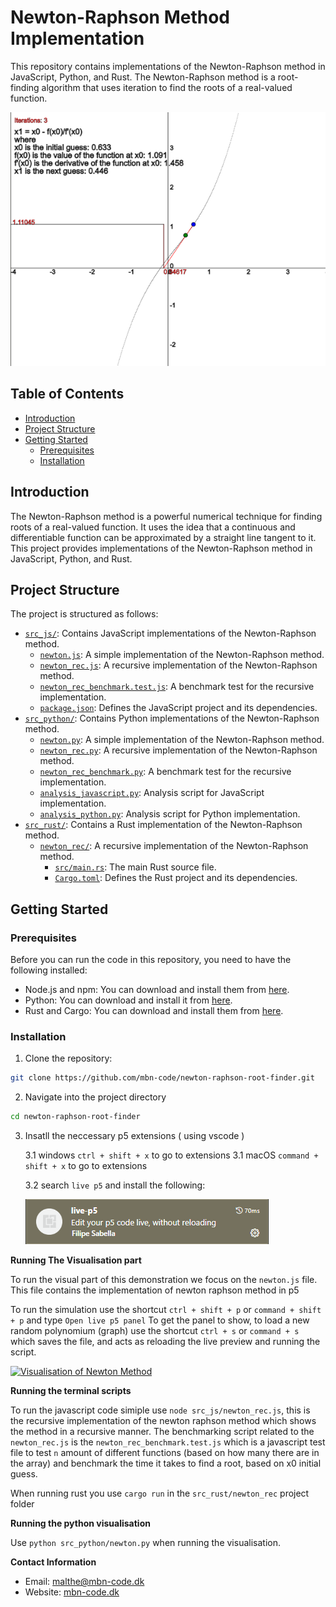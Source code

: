 # Newton-Raphson Method Implementation

This repository contains implementations of the Newton-Raphson method in JavaScript, Python, and Rust. The Newton-Raphson method is a root-finding algorithm that uses iteration to find the roots of a real-valued function.

![Polynomial of Third Degree](polynomium_of_third_degree.png)

## Table of Contents

- [Introduction](#introduction)
- [Project Structure](#project-structure)
- [Getting Started](#getting-started)
    - [Prerequisites](#prerequisites)
    - [Installation](#installation)


## Introduction

The Newton-Raphson method is a powerful numerical technique for finding roots of a real-valued function. It uses the idea that a continuous and differentiable function can be approximated by a straight line tangent to it. This project provides implementations of the Newton-Raphson method in JavaScript, Python, and Rust.

## Project Structure

The project is structured as follows:

- [`src_js/`](src_js/): Contains JavaScript implementations of the Newton-Raphson method.
    - [`newton.js`](src_js/newton.js): A simple implementation of the Newton-Raphson method.
    - [`newton_rec.js`](src_js/newton_rec.js): A recursive implementation of the Newton-Raphson method.
    - [`newton_rec_benchmark.test.js`](src_js/newton_rec_benchmark.test.js): A benchmark test for the recursive implementation.
    - [`package.json`](src_js/package.json): Defines the JavaScript project and its dependencies.
- [`src_python/`](src_python/): Contains Python implementations of the Newton-Raphson method.
    - [`newton.py`](src_python/newton.py): A simple implementation of the Newton-Raphson method.
    - [`newton_rec.py`](src_python/newton_rec.py): A recursive implementation of the Newton-Raphson method.
    - [`newton_rec_benchmark.py`](src_python/newton_rec_benchmark.py): A benchmark test for the recursive implementation.
    - [`analysis_javascript.py`](src_python/analysis_javascript.py): Analysis script for JavaScript implementation.
    - [`analysis_python.py`](src_python/analysis_python.py): Analysis script for Python implementation.
- [`src_rust/`](src_rust/): Contains a Rust implementation of the Newton-Raphson method.
    - [`newton_rec/`](src_rust/newton_rec/): A recursive implementation of the Newton-Raphson method.
        - [`src/main.rs`](src_rust/newton_rec/src/main.rs): The main Rust source file.
        - [`Cargo.toml`](src_rust/newton_rec/Cargo.toml): Defines the Rust project and its dependencies.

## Getting Started

### Prerequisites

Before you can run the code in this repository, you need to have the following installed:

- Node.js and npm: You can download and install them from [here](https://nodejs.org/).
- Python: You can download and install it from [here](https://www.python.org/downloads/).
- Rust and Cargo: You can download and install them from [here](https://www.rust-lang.org/tools/install).

### Installation

1. Clone the repository:

```sh
git clone https://github.com/mbn-code/newton-raphson-root-finder.git
```

2. Navigate into the project directory

```sh
cd newton-raphson-root-finder
```

3. Insatll the neccessary p5 extensions ( using vscode )

    3.1 windows `ctrl + shift + x` to go to extensions
    3.1 macOS `command + shift + x` to go to extensions

    3.2 search `live p5` and install the following:
    
    ![live-p5](live-p5.PNG) 

**Running The Visualisation part**

To run the visual part of this demonstration we focus on the `newton.js` file. 
This file contains the implementation of newton raphson method in p5

To run the simulation use the shortcut `ctrl + shift + p` or `command + shift + p` and type `Open live p5 panel` To get the panel to show, to load a new random polynomium (graph) use the shortcut `ctrl + s` or `command + s` which saves the file, and acts as reloading the live preview and running the script.

[![Visualisation of Newton Method](https://img.youtube.com/vi/oK0CTj7sJvo/0.jpg)](https://www.youtube.com/watch?v=oK0CTj7sJvo)

**Running the terminal scripts**

To run the javascript code simiple use `node src_js/newton_rec.js`, this is the recursive implementation of the newton raphson method which shows the method in a recursive manner.
The benchmarking script related to the `newton_rec.js` is the `newton_rec_benchmark.test.js` which is a javascript test file to test `n` amount of different functions (based on how many there are in the array) and benchmark the time it takes to find a root, based on x0 initial guess. 

When running rust you use `cargo run` in the `src_rust/newton_rec` project folder

**Running the python visualisation**

Use `python src_python/newton.py` when running the visualisation. 

**Contact Information**

- Email: malthe@mbn-code.dk
- Website: [mbn-code.dk](https://mbn-code.dk)
